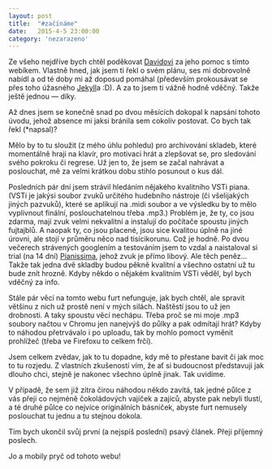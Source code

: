 ```yaml
---
layout: post
title:  "#začínáme"
date:   2015-4-5 23:00:00
category: 'nezarazeno'
---
```


<p>Ze všeho nejdříve bych chtěl poděkovat <a href="http://blog.dpavlik.cz" target="_blank">Davidovi</a> za jeho pomoc s tímto webíkem. Vlastně hned, jak jsem ti řekl o svém plánu, ses mi dobrovolně nabídl a od té doby mi až doposud pomáhal (především prokousávat se přes toho úžasného <a href="http://jekyllrb.com" target="blank">Jekyll</a>a :D). A za to jsem ti vážně hodně vděčný. Takže ještě jednou — díky.</p>
<p>Až dnes jsem se konečně snad po dvou měsících dokopal k napsání tohoto úvodu, jehož absence mi jaksi bránila sem cokoliv postovat. Co bych tak řekl <span class="chcuKurzivu">(*napsal)</span>?
<p>Mělo by to tu sloužit (z mého úhlu pohledu) pro archivování skladeb, které momentálně hraji na klavír, pro motivaci hrát a zlepšovat se, pro sledování svého pokroku či regrese. Už jen to, že jsem se začal nahrávat a poslouchat, mě za velmi krátkou dobu stihlo posunout o kus dál. </p>
<p>Posledních pár dní jsem strávil hledáním nějakého kvalitního VSTi piana. (VSTi je jakýsi soubor zvuků určitého hudebního nástroje (či všelijakých jiných pazvuků), které se aplikují na .midi soubor a ve výsledku by to mělo vyplivnout finální, poslouchatelnou třeba .mp3.) Problém je, že ty, co jsou zdarma, mají zvuk velmi nekvalitní a instalují do počítače spoustu jiných fujtajblů. A naopak ty, co jsou placené, jsou sice kvalitou úplně na jiné úrovni, ale stojí v průměru něco nad tisícikorunu. Což je hodně. Po dvou večerech strávených googlením a testováním jsem to vzdal a naistaloval si trial (na 14 dní) <a href="http://www.acoustica.com/pianissimo/" target="_blank">Pianissima</a>, jehož zvuk je přímo libový. Ale těch peněz… Takže tak jedna dvě skladby budou pěkně kvalitní a všechno ostatní už tu bude znít hrozně. Kdyby někdo o nějakém kvalitním VSTi věděl, byl bych vděčný za info.</p>
<p>Stále pár věcí na tomto webu furt nefunguje, jak bych chtěl, ale spravit většinu z nich už prostě není v mých silách. Naštěstí jsou to už jen drobnosti. A taky spoustu věcí nechápu. Třeba proč se mi moje .mp3 soubory načtou v Chromu jen nanejvýš do půlky a pak odmítají hrát? Kdyby to náhodou přetrvávalo i po uploadu, tak by mohlo pomoct vyměnit prohlížeč (třeba ve Firefoxu to celkem frčí).
<p>Jsem celkem zvědav, jak to tu dopadne, kdy mě to přestane bavit či jak moc to tu rozjedu. Z vlastních zkušeností vím, že ať si budoucnost představuji jak dlouho chci, stejně je nakonec všechno úplně jinak. Tak uvidíme.</p>
<p>V případě, že sem již zítra čirou náhodou někdo zavítá, tak jedné půlce z vás přeji co nejméně čokoládových vajíček a zajíců, abyste pak nebyli tlustí, a té druhé půlce co nejvíce originálních básniček, abyste furt nemusely poslouchat tu jednu a tu stejnou dokola.</p>
<p>Tím bych ukončil svůj první (a nejspíš poslední) psavý článek. Přeji příjemný poslech.</p>
<p>Jo a mobily pryč od tohoto webu!</p>